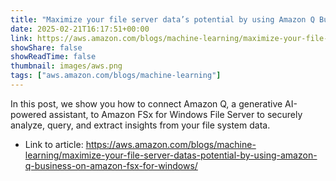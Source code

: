 ```yaml
---
title: "Maximize your file server data’s potential by using Amazon Q Business on Amazon FSx for Windows"
date: 2025-02-21T16:17:51+00:00
link: https://aws.amazon.com/blogs/machine-learning/maximize-your-file-server-datas-potential-by-using-amazon-q-business-on-amazon-fsx-for-windows/
showShare: false
showReadTime: false
thumbnail: images/aws.png
tags: ["aws.amazon.com/blogs/machine-learning"]
---
```

In this post, we show you how to connect Amazon Q, a generative AI-powered assistant, to Amazon FSx for Windows File Server to securely analyze, query, and extract insights from your file system data.

- Link to article: https://aws.amazon.com/blogs/machine-learning/maximize-your-file-server-datas-potential-by-using-amazon-q-business-on-amazon-fsx-for-windows/